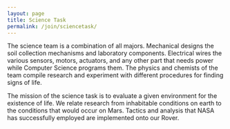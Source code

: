 ```yaml
---
layout: page 
title: Science Task
permalink: /join/sciencetask/
---
```


The science team is a combination of all majors. Mechanical designs the soil collection mechanisms and laboratory components. Electrical wires the various sensors, motors, actuators, and any other part that needs power while Computer Science programs them. The physics and chemists of the team compile research and experiment with different procedures for finding signs of life.

The mission of the science task is to evaluate a given environment for the existence of life. We relate research from inhabitable conditions on earth to the conditions that would occur on Mars. Tactics and analysis that NASA has successfully employed are implemented onto our Rover.
